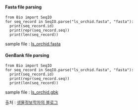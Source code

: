 #### Fasta file parsing

```
from Bio import SeqIO
for seq_record in SeqIO.parse("ls_orchid.fasta", "fasta"):
  print(seq_record.id)
  print(repr(seq_record.seq))
  print(len(seq_record))
```
sample file : [ls_orchid.fasta](https://raw.githubusercontent.com/biopython/biopython/master/Doc/examples/ls_orchid.fasta)

#### GenBank file parsing
```
from Bio import SeqIO
for seq_record in SeqIO.parse("ls_orchid.fasta", "fasta"):
  print(seq_record.id)
  print(repr(seq_record.seq))
  print(len(seq_record))
```
sample file : [ls_orchid.gbk](https://raw.githubusercontent.com/biopython/biopython/master/Doc/examples/ls_orchid.gbk)

출처 : [생물정보학자의 블로그](http://korbillgates.tistory.com/72)
